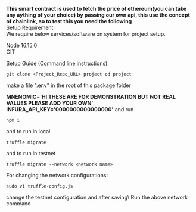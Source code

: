**This smart contract is used to fetch the price of ethereum(you can take any aything of your choice) by passing our own api, this use the concept of chainlink, so to test this you need the following** \
Setup Requirement\
We require below services/software on system for project setup.

Node 16.15.0\
GIT


Setup Guide (Command line instructions)
```
git clone <Project_Repo_URL> project cd project
```

make a file ".env" in the root of this package folder

**MNENOMIC='HI THESE ARE FOR DEMONSTRATION BUT NOT  REAL VALUES PLEASE ADD YOUR OWN'**\
**INFURA_API_KEY='0000000000000000'**
and run 
```
npm i
```
and to run in local

```
truffle migrate
```
and to run in testnet

```
truffle migrate --network <network name>
```
For changing the network configurations:
```
sudo vi truffle-config.js
```
change the testnet configuration and after saving\ Run the above network command
